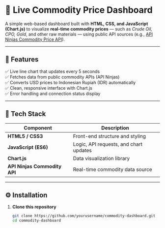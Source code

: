 # 🌾 Live Commodity Price Dashboard

A simple web-based dashboard built with **HTML, CSS, and JavaScript (Chart.js)** to visualize **real-time commodity prices** — such as *Crude Oil, CPO, Gold*, and other raw materials — using public API sources (e.g., [API Ninjas Commodity Price API](https://api-ninjas.com/api/commodityprice)).

---

## 🧭 Features

✅ Live line chart that updates every 5 seconds  
✅ Fetches data from public commodity APIs (API Ninjas)  
✅ Converts USD prices to Indonesian Rupiah (IDR) automatically  
✅ Clean, responsive interface with Chart.js  
✅ Error handling and connection status display  

---

## 🧩 Tech Stack

| Component | Description |
|------------|-------------|
| **HTML5 / CSS3** | Front-end structure and styling |
| **JavaScript (ES6)** | Logic, API requests, and chart updates |
| **Chart.js** | Data visualization library |
| **API Ninjas Commodity API** | Real-time commodity data source |

---

## ⚙️ Installation

1. **Clone this repository**
   ```bash
   git clone https://github.com/yourusername/commodity-dashboard.git
   cd commodity-dashboard
